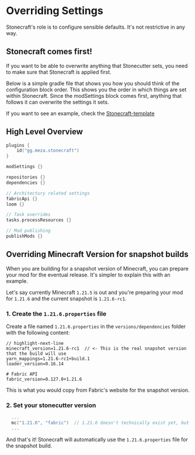 # Overriding Settings

Stonecraft's role is to configure sensible defaults. It's not restrictive in any way.

## Stonecraft comes first!

If you want to be able to overwrite anything that Stonecutter sets, you need to make sure that Stonecraft is applied first.

Below is a simple gradle file that shows you how you should think of the configuration block order.
This shows you the order in which things are set within Stonecraft. Since the modSettings block comes first, anything that
follows it can overwrite the settings it sets.

If you want to see an example, check the [Stonecraft-template](https://github.com/meza/Stonecraft-template/blob/main/build.gradle.kts)

## High Level Overview

```kotlin title="build.gradle.kts"
plugins {
    id("gg.meza.stonecraft")
}

modSettings {}

repositories {}
dependencies {}

// Architectury related settings
fabricApi {}
loom {}

// Task overrides
tasks.processResources {}

// Mod publishing
publishMods {}

```

## Overriding Minecraft Version for snapshot builds

When you are building for a snapshot version of Minecraft, you can prepare your mod for the eventual release. 
It's simpler to explain this with an example.

Let's say currently Minecraft `1.21.5` is out and you're preparing your mod for `1.21.6` and the current snapshot is `1.21.6-rc1`.

### 1. Create the `1.21.6.properties` file
Create a file named `1.21.6.properties` in the `versions/dependencies` folder with the following content:

```properties
// highlight-next-line
minecraft_version=1.21.6-rc1  // <- This is the real snapshot version that the build will use
yarn_mappings=1.21.6-rc1+build.1
loader_version=0.16.14

# Fabric API
fabric_version=0.127.0+1.21.6
```

This is what you would copy from Fabric's website for the snapshot version.

### 2. Set your stonecutter version

```kotlin title="settings.gradle.kts"
  ...
  mc("1.21.6", "fabric")  // 1.21.6 doesn't technically exist yet, but you can prepare for it
  ...
```

And that's it! Stonecraft will automatically use the `1.21.6.properties` file for the snapshot build.

